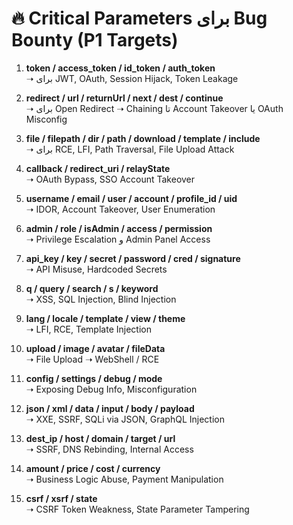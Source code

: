 # 🔥 Critical Parameters برای Bug Bounty (P1 Targets)

1. **token / access_token / id_token / auth_token**  
   ➝ برای JWT, OAuth, Session Hijack, Token Leakage

2. **redirect / url / returnUrl / next / dest / continue**  
   ➝ برای Open Redirect ➝ Chaining تا Account Takeover یا OAuth Misconfig

3. **file / filepath / dir / path / download / template / include**  
   ➝ برای RCE, LFI, Path Traversal, File Upload Attack

4. **callback / redirect_uri / relayState**  
   ➝ OAuth Bypass, SSO Account Takeover

5. **username / email / user / account / profile_id / uid**  
   ➝ IDOR, Account Takeover, User Enumeration

6. **admin / role / isAdmin / access / permission**  
   ➝ Privilege Escalation و Admin Panel Access

7. **api_key / key / secret / password / cred / signature**  
   ➝ API Misuse, Hardcoded Secrets

8. **q / query / search / s / keyword**  
   ➝ XSS, SQL Injection, Blind Injection

9. **lang / locale / template / view / theme**  
   ➝ LFI, RCE, Template Injection

10. **upload / image / avatar / fileData**  
   ➝ File Upload ➝ WebShell / RCE

11. **config / settings / debug / mode**  
   ➝ Exposing Debug Info, Misconfiguration

12. **json / xml / data / input / body / payload**  
   ➝ XXE, SSRF, SQLi via JSON, GraphQL Injection

13. **dest_ip / host / domain / target / url**  
   ➝ SSRF, DNS Rebinding, Internal Access

14. **amount / price / cost / currency**  
   ➝ Business Logic Abuse, Payment Manipulation

15. **csrf / xsrf / state**  
   ➝ CSRF Token Weakness, State Parameter Tampering
